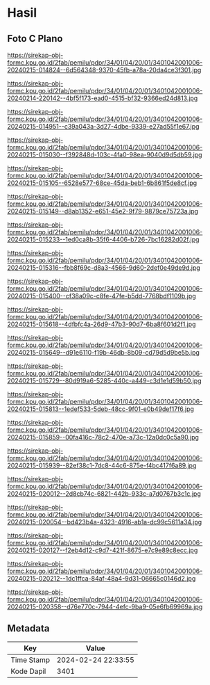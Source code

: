 # Hasil

## Foto C Plano

https://sirekap-obj-formc.kpu.go.id/2fab/pemilu/pdpr/34/01/04/20/01/3401042001006-20240215-014824--6d564348-9370-45fb-a78a-20da4ce3f301.jpg

https://sirekap-obj-formc.kpu.go.id/2fab/pemilu/pdpr/34/01/04/20/01/3401042001006-20240214-220142--4bf5f173-ead0-4515-bf32-9366ed24d813.jpg

https://sirekap-obj-formc.kpu.go.id/2fab/pemilu/pdpr/34/01/04/20/01/3401042001006-20240215-014951--c39a043a-3d27-4dbe-9339-e27ad55f1e67.jpg

https://sirekap-obj-formc.kpu.go.id/2fab/pemilu/pdpr/34/01/04/20/01/3401042001006-20240215-015030--f392848d-103c-4fa0-98ea-9040d9d5db59.jpg

https://sirekap-obj-formc.kpu.go.id/2fab/pemilu/pdpr/34/01/04/20/01/3401042001006-20240215-015105--6528e577-68ce-45da-beb1-6b861f5de8cf.jpg

https://sirekap-obj-formc.kpu.go.id/2fab/pemilu/pdpr/34/01/04/20/01/3401042001006-20240215-015149--d8ab1352-e651-45e2-9f79-9879ce75723a.jpg

https://sirekap-obj-formc.kpu.go.id/2fab/pemilu/pdpr/34/01/04/20/01/3401042001006-20240215-015233--1ed0ca8b-35f6-4406-b726-7bc16282d02f.jpg

https://sirekap-obj-formc.kpu.go.id/2fab/pemilu/pdpr/34/01/04/20/01/3401042001006-20240215-015316--fbb8f69c-d8a3-4566-9d60-2def0e49de9d.jpg

https://sirekap-obj-formc.kpu.go.id/2fab/pemilu/pdpr/34/01/04/20/01/3401042001006-20240215-015400--cf38a09c-c8fe-47fe-b5dd-7768bdf1109b.jpg

https://sirekap-obj-formc.kpu.go.id/2fab/pemilu/pdpr/34/01/04/20/01/3401042001006-20240215-015618--4dfbfc4a-26d9-47b3-90d7-6ba8f601d2f1.jpg

https://sirekap-obj-formc.kpu.go.id/2fab/pemilu/pdpr/34/01/04/20/01/3401042001006-20240215-015649--d91e6110-f19b-46db-8b09-cd79d5d9be5b.jpg

https://sirekap-obj-formc.kpu.go.id/2fab/pemilu/pdpr/34/01/04/20/01/3401042001006-20240215-015729--80d919a6-5285-440c-a449-c3d1e1d59b50.jpg

https://sirekap-obj-formc.kpu.go.id/2fab/pemilu/pdpr/34/01/04/20/01/3401042001006-20240215-015813--1edef533-5deb-48cc-9f01-e0b49def17f6.jpg

https://sirekap-obj-formc.kpu.go.id/2fab/pemilu/pdpr/34/01/04/20/01/3401042001006-20240215-015859--00fa416c-78c2-470e-a73c-12a0dc0c5a90.jpg

https://sirekap-obj-formc.kpu.go.id/2fab/pemilu/pdpr/34/01/04/20/01/3401042001006-20240215-015939--82ef38c1-7dc8-44c6-875e-f4bc417f6a89.jpg

https://sirekap-obj-formc.kpu.go.id/2fab/pemilu/pdpr/34/01/04/20/01/3401042001006-20240215-020012--2d8cb74c-6821-442b-933c-a7d0767b3c1c.jpg

https://sirekap-obj-formc.kpu.go.id/2fab/pemilu/pdpr/34/01/04/20/01/3401042001006-20240215-020054--bd423b4a-4323-4916-ab1a-dc99c5611a34.jpg

https://sirekap-obj-formc.kpu.go.id/2fab/pemilu/pdpr/34/01/04/20/01/3401042001006-20240215-020127--f2eb4d12-c9d7-421f-8675-e7c9e89c8ecc.jpg

https://sirekap-obj-formc.kpu.go.id/2fab/pemilu/pdpr/34/01/04/20/01/3401042001006-20240215-020212--1dc1ffca-84af-48a4-9d31-06665c0146d2.jpg

https://sirekap-obj-formc.kpu.go.id/2fab/pemilu/pdpr/34/01/04/20/01/3401042001006-20240215-020358--d76e770c-7944-4efc-9ba9-05e6fb69969a.jpg


## Metadata

| Key        | Value               |
| ---------- | ------------------- |
| Time Stamp | 2024-02-24 22:33:55 |
| Kode Dapil | 3401                |



